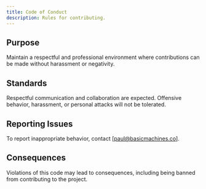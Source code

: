 ```yaml
---
title: Code of Conduct
description: Rules for contributing.
---
```



<Prose>

## Purpose

Maintain a respectful and professional environment where contributions can be made without harassment or
negativity.

## Standards

Respectful communication and collaboration are expected. Offensive behavior, harassment, or personal attacks will not be
tolerated.

## Reporting Issues

To report inappropriate behavior, contact [paul@basicmachines.co].

## Consequences

Violations of this code may lead to consequences, including being banned from contributing to the project.

</Prose>

